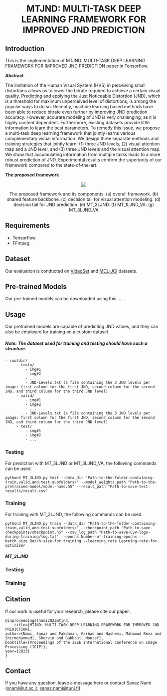 <h1 align="center"> MTJND: MULTI-TASK DEEP LEARNING FRAMEWORK FOR IMPROVED JND PREDICTION</h1>


## Introduction

This is the implementation of MTJND: MULTI-TASK DEEP LEARNING FRAMEWORK FOR IMPROVED JND PREDICTION paper in Tensorflow.

**Abstract**

The limitation of the Human Visual System (HVS) in perceiving small distortions allows us to lower the bitrate required to achieve a certain visual quality. Predicting and applying the Just Noticeable Distortion (JND), which is a threshold for maximum unperceived level of distortions, is among the popular ways to do so. Recently, machine learning based methods have been able to reduce bitrate even further by improving JND prediction accuracy. However, accurate modeling of JND is very challenging, as it is highly content dependent. Furthermore, existing datasets provide little information to learn the best parameters. To remedy this issue, we propose a multi-task deep learning framework that jointly learns various complementary visual information. We design three separate methods and training strategies that jointly learn: (1) three JND levels, (2) visual attention map and a JND level, and (3) three JND levels and the visual attention map. We show that accumulating information from multiple tasks leads to a more robust prediction of JND. Experimental results confirm the superiority of our framework compared to the state-of-the-art.


**The proposed framework**
<p align="center">
  <img src="https://github.com/sanaznami/MTJND/assets/59918141/83777f72-da50-4087-a720-f527d6ee23e8">
</p>

<p align="center">The proposed framework and its components. (a) overall framework. (b) shared feature backbone. (c) decision tail for visual attention modeling. (d) decision tail for JND prediction. (e) MT_3LJND. (f) MT_1LJND_VA. (g) MT_3LJND_VA</p>


## Requirements

- Tensorflow
- FFmpeg


## Dataset

Our evaluation is conducted on [VideoSet](https://ieee-dataport.org/documents/videoset) and [MCL-JCI](https://mcl.usc.edu/mcl-jci-dataset/) datasets.


## Pre-trained Models
Our pre-trained models can be downloaded using this .... .


## Usage
Our pretrained models are capable of predicting JND values, and they can also be employed for training on a custom dataset.
##### Note: The dataset used for training and testing should have such a structure.

    - rootdir/
         - train/
             - img#1
             - img#2
             - ...
             - JND-Levels.txt (a file containing the 3 JND levels per image: first column for the first JND, second column for the second JND, and third column for the third JND level)
         - valid/
             - img#1
             - img#2
             - ...
             - JND-Levels.txt (a file containing the 3 JND levels per image: first column for the first JND, second column for the second JND, and third column for the third JND level)
         - test/
             - img#1
             - img#2
             - ...

### Testing

For prediction with MT_3LJND or MT_3LJND_VA, the following commands can be used.

    python3 MT_3LJND.py test --data_dir "Path-to-the-folder-containing-train,valid,and-test-subfolders/" --model_weights_path "Path-to-the-pretrained-model/model-name.h5" --result_path "Path-to-save-test-results/result.csv"


### Training
For training with MT_3LJND, the following commands can be used.

    python3 MT_3LJND.py train --data_dir "Path-to-the-folder-containing-train,valid,and-test-subfolders/" --checkpoint_path "Path-to-save-checkpoints/checkpoint.h5" --csv_log_path "Path-to-save-CSV-logs-during-training/log.txt" --epochs Number-of-training-epochs --batch_size Batch-size-for-training --learning_rate Learning-rate-for-optimizer

   
##### MT_3LJND
### Testing

### Training


## Citation

If our work is useful for your research, please cite our paper:

    @inproceedings{nami2023mtjnd,
    	title={MTJND: MULTI-TASK DEEP LEARNING FRAMEWORK FOR IMPROVED JND PREDICTION},
	author={Nami, Sanaz and Pakdaman, Farhad and Hashemi, Mahmoud Reza and Shirmohammadi, Shervin and Gabbouj, Moncef},
	booktitle={Proceedings of the IEEE International Conference on Image Processing (ICIP)},
	year={2023}
    }


## Contact

If you have any question, leave a message here or contact Sanaz Nami (snami@ut.ac.ir, sanaz.nami@tuni.fi).


